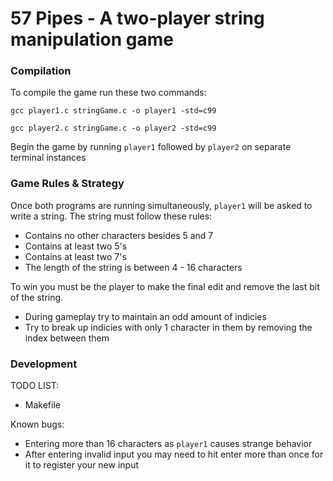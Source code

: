 # 57 Pipes - A two-player string manipulation game


### Compilation
To compile the game run these two commands:

`gcc player1.c stringGame.c -o player1 -std=c99`

`gcc player2.c stringGame.c -o player2 -std=c99`

Begin the game by running `player1` followed by `player2` on separate terminal instances

### Game Rules & Strategy
Once both programs are running simultaneously, `player1` will be asked to write a string. The string must follow these rules:
- Contains no other characters besides 5 and 7
- Contains at least two 5's
- Contains at least two 7's 
- The length of the string is between 4 - 16 characters 

To win you must be the player to make the final edit and remove the last bit of the string.
- During gameplay try to maintain an odd amount of indicies
- Try to break up indicies with only 1 character in them by removing the index
  between them

### Development
TODO LIST:
- Makefile

Known bugs:
- Entering more than 16 characters as `player1` causes strange behavior
- After entering invalid input you may need to hit enter more than once for it
  to register your new input
